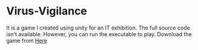# Virus-Vigilance
It is a game I created using unity for an IT exhibition. The full source code isn't available. However, you can run the executable to play. Download the game from [Here]('https://drive.google.com/file/d/1JGvsTcAMDSgG3nws-3aWiS_6NNZWVZnD/view?usp=sharing')
